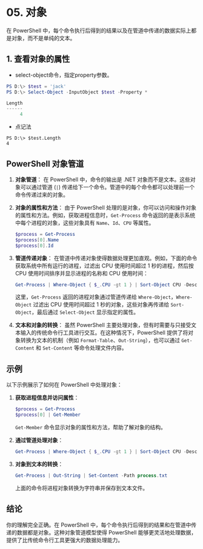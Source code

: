 # 05. 对象
在 PowerShell 中，每个命令执行后得到的结果以及在管道中传递的数据实际上都是对象，而不是单纯的文本。

## 1. 查看对象的属性
- select-object命令，指定property参数。

```powershell
PS D:\> $test = 'jack'
PS D:\> Select-Object -InputObject $test -Property *

Length
------
     4
```

- 点记法
```
PS D:\> $test.Length
4
```

## PowerShell 对象管道

1. **对象管道**：
   在 PowerShell 中，命令的输出是 .NET 对象而不是文本。这些对象可以通过管道 (`|`) 传递给下一个命令。管道中的每个命令都可以处理前一个命令传递过来的对象。

2. **对象的属性和方法**：
   由于 PowerShell 处理的是对象，你可以访问和操作对象的属性和方法。例如，获取进程信息时，`Get-Process` 命令返回的是表示系统中每个进程的对象，这些对象具有 `Name`、`Id`、`CPU` 等属性。

   ```powershell
   $process = Get-Process
   $process[0].Name
   $process[0].Id
   ```

3. **管道传递对象**：
   在管道中传递对象使得数据处理更加直观。例如，下面的命令获取系统中所有运行的进程，过滤出 CPU 使用时间超过 1 秒的进程，然后按 CPU 使用时间排序并显示进程的名称和 CPU 使用时间：

   ```powershell
   Get-Process | Where-Object { $_.CPU -gt 1 } | Sort-Object CPU -Descending | Select-Object Name, CPU
   ```

   这里，`Get-Process` 返回的进程对象通过管道传递给 `Where-Object`，`Where-Object` 过滤出 CPU 使用时间超过 1 秒的对象，这些对象再传递给 `Sort-Object`，最后通过 `Select-Object` 显示指定的属性。

4. **文本和对象的转换**：
   虽然 PowerShell 主要处理对象，但有时需要与只接受文本输入的传统命令行工具进行交互。在这种情况下，PowerShell 提供了将对象转换为文本的机制（例如 `Format-Table`、`Out-String`），也可以通过 `Get-Content` 和 `Set-Content` 等命令处理文件内容。

## 示例

以下示例展示了如何在 PowerShell 中处理对象：

1. **获取进程信息并访问属性**：
   ```powershell
   $process = Get-Process
   $process[0] | Get-Member
   ```

   `Get-Member` 命令显示对象的属性和方法，帮助了解对象的结构。

2. **通过管道处理对象**：
   ```powershell
   Get-Process | Where-Object { $_.CPU -gt 1 } | Sort-Object CPU -Descending | Select-Object Name, CPU
   ```

3. **对象到文本的转换**：
   ```powershell
   Get-Process | Out-String | Set-Content -Path process.txt
   ```

   上面的命令将进程对象转换为字符串并保存到文本文件。

## 结论

你的理解完全正确。在 PowerShell 中，每个命令执行后得到的结果和在管道中传递的数据都是对象。这种对象管道模型使得 PowerShell 能够更灵活地处理数据，提供了比传统命令行工具更强大的数据处理能力。